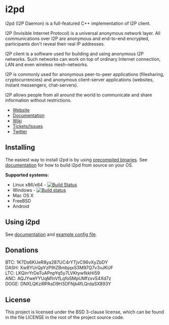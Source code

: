 i2pd
====

i2pd (I2P Daemon) is a full-featured C++ implementation of I2P client.

I2P (Invisible Internet Protocol) is a universal anonymous network layer. 
All communications over I2P are anonymous and end-to-end encrypted, participants
don't reveal their real IP addresses. 

I2P client is a software used for building and using anonymous I2P 
networks. Such networks can work on top of ordinary Internet connection, LAN
and even wireless mesh-networks. 

I2P is commonly used for anonymous peer-to-peer applications (filesharing, 
cryptocurrencies) and anonymous client-server applications (websites, instant
messengers, chat-servers).

I2P allows people from all around the world to communicate and share information
without restrictions.

* [Website](http://i2pd.website)
* [Documentation](https://i2pd.readthedocs.io/en/latest/)
* [Wiki](https://github.com/PurpleI2P/i2pd/wiki)
* [Tickets/Issues](https://github.com/PurpleI2P/i2pd/issues)
* [Twitter](https://twitter.com/hashtag/i2pd)

Installing
----------

The easiest way to install i2pd is by using 
[precompiled binaries](https://github.com/PurpleI2P/i2pd/releases/latest). 
See [documentation](https://i2pd.readthedocs.io/en/latest/) for how to build 
i2pd from source on your OS.

**Supported systems:**

* Linux x86/x64  - [![Build Status](https://travis-ci.org/PurpleI2P/i2pd.svg?branch=openssl)](https://travis-ci.org/PurpleI2P/i2pd)  
* Windows        - [![Build status](https://ci.appveyor.com/api/projects/status/1908qe4p48ff1x23?svg=true)](https://ci.appveyor.com/project/PurpleI2P/i2pd)  
* Mac OS X
* FreeBSD
* Android 

Using i2pd
----------

See [documentation](https://i2pd.readthedocs.io/en/latest/) and 
[example config file](https://github.com/PurpleI2P/i2pd/blob/openssl/docs/i2pd.conf).

Donations
---------

BTC: 1K7Ds6KUeR8ya287UC4rYTjvC96vXyZbDY  
DASH: Xw8YUrQpYzP9tZBmbjqxS3M97Q7v3vJKUF  
LTC: LKQirrYrDeTuAPnpYq5y7LVKtywfkkHi59  
ANC: AQJYweYYUqM1nVfLqfoSMpUMfzxvS4Xd7z  
DOGE: DNXLQKziRPAsD9H3DFNjk4fLQrdaSX893Y 

License
-------

This project is licensed under the BSD 3-clause license, which can be found in the file
LICENSE in the root of the project source code.
